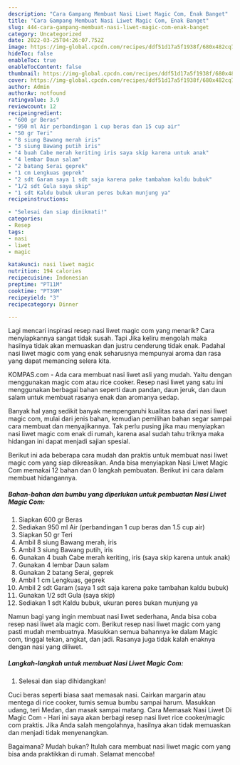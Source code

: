 ```yaml
---
description: "Cara Gampang Membuat Nasi Liwet Magic Com, Enak Banget"
title: "Cara Gampang Membuat Nasi Liwet Magic Com, Enak Banget"
slug: 444-cara-gampang-membuat-nasi-liwet-magic-com-enak-banget
category: Uncategorized
date: 2022-03-25T04:26:07.752Z
image: https://img-global.cpcdn.com/recipes/ddf51d17a5f1938f/680x482cq70/nasi-liwet-magic-com-foto-resep-utama.jpg
hideToc: false
enableToc: true
enableTocContent: false
thumbnail: https://img-global.cpcdn.com/recipes/ddf51d17a5f1938f/680x482cq70/nasi-liwet-magic-com-foto-resep-utama.jpg
cover: https://img-global.cpcdn.com/recipes/ddf51d17a5f1938f/680x482cq70/nasi-liwet-magic-com-foto-resep-utama.jpg
author: Admin
authorAv: notfound
ratingvalue: 3.9
reviewcount: 12
recipeingredient:
- "600 gr Beras"
- "950 ml Air perbandingan 1 cup beras dan 15 cup air"
- "50 gr Teri"
- "8 siung Bawang merah iris"
- "3 siung Bawang putih iris"
- "4 buah Cabe merah keriting iris saya skip karena untuk anak"
- "4 lembar Daun salam"
- "2 batang Serai geprek"
- "1 cm Lengkuas geprek"
- "2 sdt Garam saya 1 sdt saja karena pake tambahan kaldu bubuk"
- "1/2 sdt Gula saya skip"
- "1 sdt Kaldu bubuk ukuran peres bukan munjung ya"
recipeinstructions:

- "Selesai dan siap dinikmati!"
categories:
- Resep
tags:
- nasi
- liwet
- magic

katakunci: nasi liwet magic 
nutrition: 194 calories
recipecuisine: Indonesian
preptime: "PT11M"
cooktime: "PT39M"
recipeyield: "3"
recipecategory: Dinner

---
```



Lagi mencari inspirasi resep nasi liwet magic com yang menarik? Cara menyiapkannya sangat tidak susah. Tapi Jika keliru mengolah maka hasilnya tidak akan memuaskan dan justru cenderung tidak enak. Padahal nasi liwet magic com yang enak seharusnya mempunyai aroma dan rasa yang dapat memancing selera kita.


KOMPAS.com - Ada cara membuat nasi liwet asli yang mudah. Yaitu dengan menggunakan magic com atau rice cooker. Resep nasi liwet yang satu ini menggunakan berbagai bahan seperti daun pandan, daun jeruk, dan daun salam untuk membuat rasanya enak dan aromanya sedap.

Banyak hal yang sedikit banyak mempengaruhi kualitas rasa dari nasi liwet magic com, mulai dari jenis bahan, kemudian pemilihan bahan segar sampai cara membuat dan menyajikannya. Tak perlu pusing jika mau menyiapkan nasi liwet magic com enak di rumah, karena asal sudah tahu triknya maka hidangan ini dapat menjadi sajian spesial.


Berikut ini ada beberapa cara mudah dan praktis untuk membuat nasi liwet magic com yang siap dikreasikan. Anda bisa menyiapkan Nasi Liwet Magic Com memakai 12 bahan dan 0 langkah pembuatan. Berikut ini cara dalam membuat hidangannya.

<!--inarticleads1-->

##### Bahan-bahan dan bumbu yang diperlukan untuk pembuatan Nasi Liwet Magic Com:

1. Siapkan 600 gr Beras
1. Sediakan 950 ml Air (perbandingan 1 cup beras dan 1.5 cup air)
1. Siapkan 50 gr Teri
1. Ambil 8 siung Bawang merah, iris
1. Ambil 3 siung Bawang putih, iris
1. Gunakan 4 buah Cabe merah keriting, iris (saya skip karena untuk anak)
1. Gunakan 4 lembar Daun salam
1. Gunakan 2 batang Serai, geprek
1. Ambil 1 cm Lengkuas, geprek
1. Ambil 2 sdt Garam (saya 1 sdt saja karena pake tambahan kaldu bubuk)
1. Gunakan 1/2 sdt Gula (saya skip)
1. Sediakan 1 sdt Kaldu bubuk, ukuran peres bukan munjung ya


Namun bagi yang ingin membuat nasi liwet sederhana, Anda bisa coba resep nasi liwet ala magic com. Berikut resep nasi liwet magic com yang pasti mudah membuatnya. Masukkan semua bahannya ke dalam Magic com, tinggal tekan, angkat, dan jadi. Rasanya juga tidak kalah enaknya dengan nasi yang diliwet. 

<!--inarticleads2-->

##### Langkah-langkah untuk membuat Nasi Liwet Magic Com:


1. Selesai dan siap dihidangkan!

Cuci beras seperti biasa saat memasak nasi. Cairkan margarin atau mentega di rice cooker, tumis semua bumbu sampai harum. Masukkan udang, teri Medan, dan masak sampai matang. Cara Memasak Nasi Liwet Di Magic Com - Hari ini saya akan berbagi resep nasi livet rice cooker/magic com praktis. Jika Anda salah mengolahnya, hasilnya akan tidak memuaskan dan menjadi tidak menyenangkan. 

Bagaimana? Mudah bukan? Itulah cara membuat nasi liwet magic com yang bisa anda praktikkan di rumah. Selamat mencoba!
